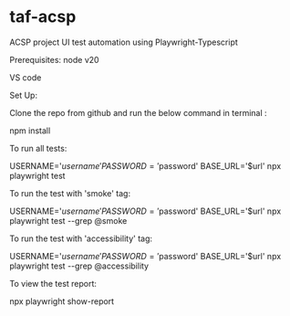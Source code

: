 # taf-acsp
ACSP project UI test automation using Playwright-Typescript

Prerequisites:
node v20

VS code

Set Up:

Clone the repo from github and run the below command in terminal :

npm install

To run all tests:

USERNAME='$username' PASSWORD='$password' BASE_URL='$url' npx playwright test

To run the test with 'smoke' tag:

USERNAME='$username' PASSWORD='$password' BASE_URL='$url' npx playwright test --grep @smoke

To run the test with 'accessibility' tag:

USERNAME='$username' PASSWORD='$password' BASE_URL='$url' npx playwright test --grep @accessibility

To view the test report:

npx playwright show-report


